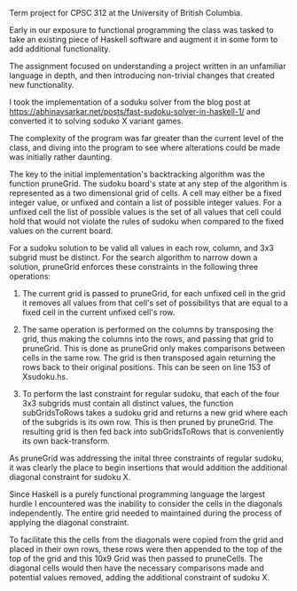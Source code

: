 Term project for CPSC 312 at the University of British Columbia.

Early in our exposure to functional programming the class was tasked to take an existing piece of Haskell software and augment it in some form to add additional functionality. 

The assignment focused on understanding a project written in an unfamiliar language in depth, and then introducing non-trivial changes that created new functionality. 

I took the implementation of a soduku solver from the blog post at https://abhinavsarkar.net/posts/fast-sudoku-solver-in-haskell-1/ and converted it to solving soduko X variant games.

The complexity of the program was far greater than the current level of the class, and diving into the program to see where alterations could be made was initially rather daunting. 

The key to the initial implementation's backtracking algorithm was the function pruneGrid. 
The sudoku board's state at any step of the algorithm is represented as a two dimensional grid of cells. A cell may either be a fixed integer value, or unfixed and contain a list of possible integer values. For a unfixed cell the list of possible values is the set of all values that cell could hold that would not violate the rules of sudoku when compared to the fixed values on the current board. 

For a sudoku solution to be valid all values in each row, column, and 3x3 subgrid must be distinct. For the search algorithm to narrow down a solution, pruneGrid enforces these constraints in the following three operations:

1) The current grid is passed to pruneGrid, for each unfixed cell in the grid it removes all values from that cell's set of possibilitys that are equal to a fixed cell in the current unfixed cell's row.  

2) The same operation is performed on the columns by transposing the grid, thus making the columns into the rows, and passing that grid to pruneGrid. This is done as pruneGrid only makes comparisons between cells in the same row. The grid is then transposed again returning the rows back to their original positions. This can be seen on line 153 of Xsudoku.hs.

3) To perform the last constraint for regular sudoku, that each of the four 3x3 subgrids must contain all distinct values, the function subGridsToRows takes a sudoku grid and returns a new grid where each of the subgrids is its own row.  This is then pruned by pruneGrid. The resulting grid is then fed back into subGridsToRows that is conveniently its own back-transform. 

As pruneGrid was addressing the inital three constraints of regular sudoku, it was clearly the place to begin insertions that would addition the additional diagonal constraint for sudoku X.

Since Haskell is a  purely functional programming language the largest hurdle I encountered was the inability to consider the cells in the diagonals independently. The entire grid needed to maintained during the process of applying the diagonal constraint.

To facilitate this the cells from the diagonals were copied from the grid and placed in their own rows, these rows were then appended to the top of the top of the grid and this 10x9 Grid was then passed to pruneCells. The diagonal cells would then have the necessary comparisons made and potential values removed, adding the additional constraint of sudoku X.

